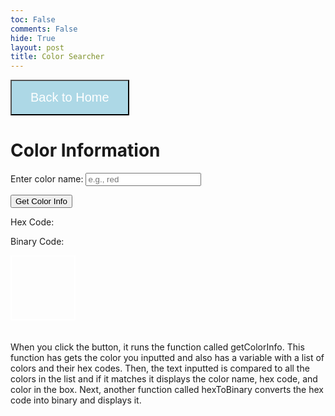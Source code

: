 ```yaml
---
toc: False
comments: False
hide: True
layout: post
title: Color Searcher
---
```

<button onclick="window.location.href='/Nighthawk-Pages/2023/11/16/Binary_Logic_Warmup_Homepage.html'" style="background-color: #add8e6; color: white; padding: 15px 30px; font-size: 20px; cursor: pointer;">Back to Home</button>

<html lang="en">
<head>
    <meta charset="UTF-8">
    <meta name="viewport" content="width=device-width, initial-scale=1.0">
    <title>Color Information</title>
    <style>
        #color-box {
            width: 100px;
            height: 100px;
            margin-top: 10px;
            border: 2px solid white; /* Add white border */
        }
    </style>
</head>
<body>

<h1>Color Information</h1>

<label for="colorName">Enter color name:</label>
<input type="text" id="colorName" placeholder="e.g., red">

<button onclick="getColorInfo()">Get Color Info</button>

<div>
    <p>Hex Code: <span id="hexCode"></span></p>
    <p>Binary Code: <span id="binaryCode"></span></p>
</div>

<div id="color-box"></div>

<script>
    function getColorInfo() {
        // Get the color name from the input field
        var colorName = document.getElementById('colorName').value.toLowerCase();

        // Dictionary mapping basic color names to hex codes
        var colors = {
            'red': '#FF0000',
            'green': '#00FF00',
            'blue': '#0000FF',
            'yellow': '#FFFF00',
            'orange': '#FFA500',
            'purple': '#800080',
            'pink': '#FFC0CB',
            'brown': '#A52A2A',
            'black': '#000000',
            'white': '#FFFFFF'
        };

        // Check if the entered color name is in the dictionary
        if (colorName in colors) {
            var hexCode = colors[colorName];
            var binaryCode = hexToBinary(hexCode);

            // Display the color information
            document.getElementById('hexCode').innerText = hexCode;
            document.getElementById('binaryCode').innerText = binaryCode;

            // Update the color box
            var colorBox = document.getElementById('color-box');
            colorBox.style.backgroundColor = hexCode;
        } else {
            alert('Invalid color name. Please enter a basic color name.');
        }
    }

    function hexToBinary(hex) {
        // Convert hex to binary and format in groups of 8
        var binaryString = parseInt(hex.substring(1), 16).toString(2);
        var paddedBinary = binaryString.padStart(Math.ceil(binaryString.length / 8) * 8, '0');

        // Insert spaces every 8 characters
        return paddedBinary.match(/.{1,8}/g).join(' ');
    }
</script>

</body>
</html>
<br>
<br>
When you click the button, it runs the function called getColorInfo. This function has gets the color you inputted and also has a variable with a list of colors and their hex codes. Then, the text inputted is compared to all the colors in the list and if it matches it displays the color name, hex code, and color in the box. Next, another function called hexToBinary converts the hex code into binary and displays it. 
